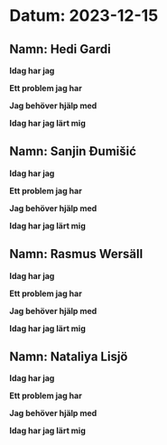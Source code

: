 # Datum: 2023-12-15

## Namn: Hedi Gardi

**Idag har jag** 

**Ett problem jag har** 

**Jag behöver hjälp med** 

**Idag har jag lärt mig** 

## Namn: Sanjin Đumišić

**Idag har jag** 

**Ett problem jag har**

**Jag behöver hjälp med** 

**Idag har jag lärt mig** 

## Namn: Rasmus Wersäll

**Idag har jag** 

**Ett problem jag har** 

**Jag behöver hjälp med** 

**Idag har jag lärt mig** 

## Namn: Nataliya Lisjö

**Idag har jag**

**Ett problem jag har**

**Jag behöver hjälp med**

**Idag har jag lärt mig**
